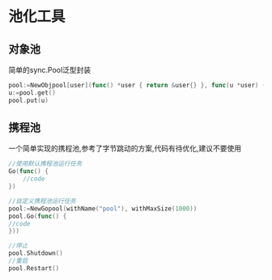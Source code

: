 # 池化工具

## 对象池

简单的sync.Pool泛型封装

```go
pool:=NewObjpool[user](func() *user { return &user{} }, func(u *user) { u.id = nil;u.name="" })
u:=pool.get()
pool.put(u)
```
## 携程池

一个简单实现的携程池,参考了字节跳动的方案,代码有待优化,建议不要使用

```go
//使用默认携程池运行任务
Go(func() {
	//code
})

//自定义携程池运行任务
pool:=NewGopool(withName("pool"), withMaxSize(1000))
pool.Go(func() {
//code
}))

//停止
pool.Shutdown()
//重启
pool.Restart()
```
